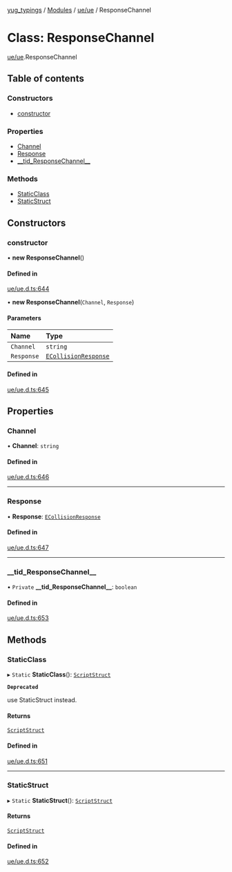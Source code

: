 [yug_typings](../README.md) / [Modules](../modules.md) / [ue/ue](../modules/ue_ue.md) / ResponseChannel

# Class: ResponseChannel

[ue/ue](../modules/ue_ue.md).ResponseChannel

## Table of contents

### Constructors

- [constructor](ue_ue.ResponseChannel.md#constructor)

### Properties

- [Channel](ue_ue.ResponseChannel.md#channel)
- [Response](ue_ue.ResponseChannel.md#response)
- [\_\_tid\_ResponseChannel\_\_](ue_ue.ResponseChannel.md#__tid_responsechannel__)

### Methods

- [StaticClass](ue_ue.ResponseChannel.md#staticclass)
- [StaticStruct](ue_ue.ResponseChannel.md#staticstruct)

## Constructors

### constructor

• **new ResponseChannel**()

#### Defined in

[ue/ue.d.ts:644](https://github.com/YugMetaverse/yug_typings/blob/b7d9b19/ue/ue.d.ts#L644)

• **new ResponseChannel**(`Channel`, `Response`)

#### Parameters

| Name | Type |
| :------ | :------ |
| `Channel` | `string` |
| `Response` | [`ECollisionResponse`](../enums/ue_ue.ECollisionResponse.md) |

#### Defined in

[ue/ue.d.ts:645](https://github.com/YugMetaverse/yug_typings/blob/b7d9b19/ue/ue.d.ts#L645)

## Properties

### Channel

• **Channel**: `string`

#### Defined in

[ue/ue.d.ts:646](https://github.com/YugMetaverse/yug_typings/blob/b7d9b19/ue/ue.d.ts#L646)

___

### Response

• **Response**: [`ECollisionResponse`](../enums/ue_ue.ECollisionResponse.md)

#### Defined in

[ue/ue.d.ts:647](https://github.com/YugMetaverse/yug_typings/blob/b7d9b19/ue/ue.d.ts#L647)

___

### \_\_tid\_ResponseChannel\_\_

• `Private` **\_\_tid\_ResponseChannel\_\_**: `boolean`

#### Defined in

[ue/ue.d.ts:653](https://github.com/YugMetaverse/yug_typings/blob/b7d9b19/ue/ue.d.ts#L653)

## Methods

### StaticClass

▸ `Static` **StaticClass**(): [`ScriptStruct`](ue_ue.ScriptStruct.md)

**`Deprecated`**

use StaticStruct instead.

#### Returns

[`ScriptStruct`](ue_ue.ScriptStruct.md)

#### Defined in

[ue/ue.d.ts:651](https://github.com/YugMetaverse/yug_typings/blob/b7d9b19/ue/ue.d.ts#L651)

___

### StaticStruct

▸ `Static` **StaticStruct**(): [`ScriptStruct`](ue_ue.ScriptStruct.md)

#### Returns

[`ScriptStruct`](ue_ue.ScriptStruct.md)

#### Defined in

[ue/ue.d.ts:652](https://github.com/YugMetaverse/yug_typings/blob/b7d9b19/ue/ue.d.ts#L652)
